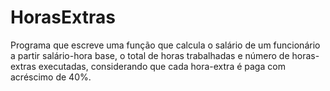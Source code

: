 # HorasExtras
Programa que escreve uma função que calcula o salário de um funcionário a partir salário-hora base, o total de horas trabalhadas e número de horas-extras executadas, considerando que cada hora-extra é paga com acréscimo de 40%.
